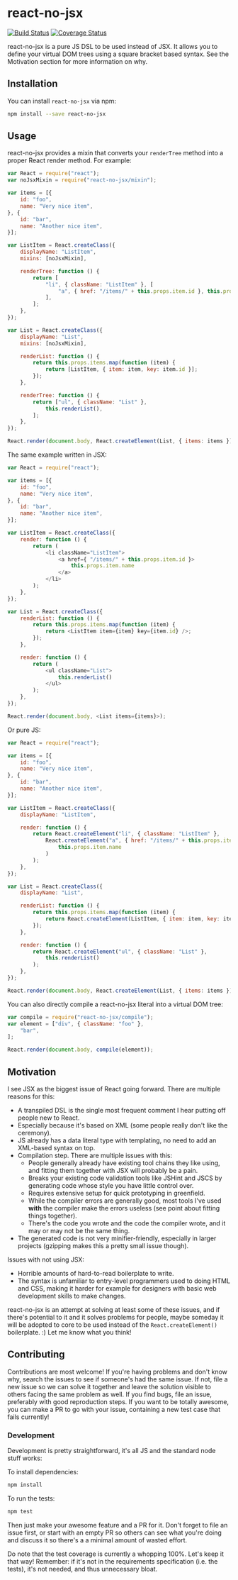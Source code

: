 # react-no-jsx

[![Build Status](https://travis-ci.org/jussi-kalliokoski/react-no-jsx.svg?branch=master)](https://travis-ci.org/jussi-kalliokoski/react-no-jsx)
[![Coverage Status](https://img.shields.io/coveralls/jussi-kalliokoski/react-no-jsx.svg)](https://coveralls.io/r/jussi-kalliokoski/react-no-jsx)

react-no-jsx is a pure JS DSL to be used instead of JSX. It allows you to define your virtual DOM trees using a square bracket based syntax. See the Motivation section for more information on why.

## Installation

You can install `react-no-jsx` via npm:

```sh
npm install --save react-no-jsx
```

## Usage

react-no-jsx provides a mixin that converts your `renderTree` method into a proper React render method. For example:

```js
var React = require("react");
var noJsxMixin = require("react-no-jsx/mixin");

var items = [{
    id: "foo",
    name: "Very nice item",
}, {
    id: "bar",
    name: "Another nice item",
}];

var ListItem = React.createClass({
    displayName: "ListItem",
    mixins: [noJsxMixin],

    renderTree: function () {
        return [
            "li", { className: "ListItem" }, [
                "a", { href: "/items/" + this.props.item.id }, this.props.item.name,
            ],
        ];
    },
});

var List = React.createClass({
    displayName: "List",
    mixins: [noJsxMixin],

    renderList: function () {
        return this.props.items.map(function (item) {
            return [ListItem, { item: item, key: item.id }];
        });
    },

    renderTree: function () {
        return ["ul", { className: "List" },
            this.renderList(),
        ];
    },
});

React.render(document.body, React.createElement(List, { items: items }));
```

The same example written in JSX:

```js
var React = require("react");

var items = [{
    id: "foo",
    name: "Very nice item",
}, {
    id: "bar",
    name: "Another nice item",
}];

var ListItem = React.createClass({
    render: function () {
        return (
            <li className="ListItem">
                <a href={ "/items/" + this.props.item.id }>
                    this.props.item.name
                </a>
            </li>
        );
    },
});

var List = React.createClass({
    renderList: function () {
        return this.props.items.map(function (item) {
            return <ListItem item={item} key={item.id} />;
        });
    },

    render: function () {
        return (
            <ul className="List">
                this.renderList()
            </ul>
        );
    },
});

React.render(document.body, <List items={items}>);
```

Or pure JS:

```js
var React = require("react");

var items = [{
    id: "foo",
    name: "Very nice item",
}, {
    id: "bar",
    name: "Another nice item",
}];

var ListItem = React.createClass({
    displayName: "ListItem",

    render: function () {
        return React.createElement("li", { className: "ListItem" },
            React.createElement("a", { href: "/items/" + this.props.item.id },
                this.props.item.name
            )
        );
    },
});

var List = React.createClass({
    displayName: "List",

    renderList: function () {
        return this.props.items.map(function (item) {
            return React.createElement(ListItem, { item: item, key: item.id });
        });
    },

    render: function () {
        return React.createElement("ul", { className: "List" },
            this.renderList()
        );
    },
});

React.render(document.body, React.createElement(List, { items: items }));
```

You can also directly compile a react-no-jsx literal into a virtual DOM tree:

```js
var compile = require("react-no-jsx/compile");
var element = ["div", { className: "foo" },
    "bar",
];

React.render(document.body, compile(element));
```

## Motivation

I see JSX as the biggest issue of React going forward. There are multiple reasons for this:

* A transpiled DSL is the single most frequent comment I hear putting off people new to React.
* Especially because it's based on XML (some people really don't like the ceremony).
* JS already has a data literal type with templating, no need to add an XML-based syntax on top.
* Compilation step. There are multiple issues with this:
  - People generally already have existing tool chains they like using, and fitting them together with JSX will probably be a pain.
  - Breaks your existing code validation tools like JSHint and JSCS by generating code whose style you have little control over.
  - Requires extensive setup for quick prototyping in greenfield.
  - While the compiler errors are generally good, most tools I've used **with** the compiler make the errors useless (see point about fitting things together).
  - There's the code you wrote and the code the compiler wrote, and it may or may not be the same thing.
* The generated code is not very minifier-friendly, especially in larger projects (gzipping makes this a pretty small issue though).

Issues with not using JSX:

* Horrible amounts of hard-to-read boilerplate to write.
* The syntax is unfamiliar to entry-level programmers used to doing HTML and CSS, making it harder for example for designers with basic web development skills to make changes.

react-no-jsx is an attempt at solving at least some of these issues, and if there's potential to it and it solves problems for people, maybe someday it will be adopted to core to be used instead of the `React.createElement()` boilerplate. :) Let me know what you think!

## Contributing

Contributions are most welcome! If you're having problems and don't know why, search the issues to see if someone's had the same issue. If not, file a new issue so we can solve it together and leave the solution visible to others facing the same problem as well. If you find bugs, file an issue, preferably with good reproduction steps. If you want to be totally awesome, you can make a PR to go with your issue, containing a new test case that fails currently!

### Development

Development is pretty straightforward, it's all JS and the standard node stuff works:

To install dependencies:

```sh
npm install
```

To run the tests:

```sh
npm test
```

Then just make your awesome feature and a PR for it. Don't forget to file an issue first, or start with an empty PR so others can see what you're doing and discuss it so there's a a minimal amount of wasted effort.

Do note that the test coverage is currently a whopping 100%. Let's keep it that way! Remember: if it's not in the requirements specification (i.e. the tests), it's not needed, and thus unnecessary bloat.
